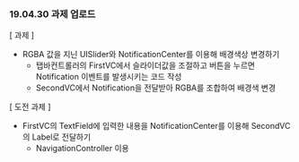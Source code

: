 <h3> 19.04.30 과제 업로드 </h3>

[ 과제 ]
- RGBA 값을 지닌 UISlider와 NotificationCenter를 이용해 배경색상 변경하기
  - 탭바컨트롤러의 FirstVC에서 슬라이더값을 조절하고 버튼을 누르면 Notification 이벤트를 발생시키는 코드 작성
  - SecondVC에서 Notification을 전달받아 RGBA를 조합하여 배경색 변경
  
[ 도전 과제 ]
- FirstVC의 TextField에 입력한 내용을 NotificationCenter를 이용해 SecondVC의 Label로 전달하기
  - NavigationController 이용
